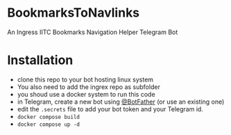 # BookmarksToNavlinks
An Ingress IITC Bookmarks Navigation Helper Telegram Bot

# Installation
- clone this repo to your bot hosting linux system
- You also need to add the ingrex repo as subfolder
- you shoud use a docker system to run this code
- in Telegram, create a new bot using [@BotFather](https://t.me/BotFather) (or use an existing one)
- edit the `.secrets` file to add your bot token and your Telegram id.
- `docker compose build`
- `docker compose up -d`


